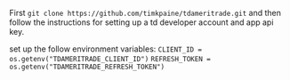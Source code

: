 First `git clone https://github.com/timkpaine/tdameritrade.git`
and then follow the instructions for setting up a td developer account and app api key.

set up the follow environment variables:
`CLIENT_ID = os.getenv("TDAMERITRADE_CLIENT_ID")`
`REFRESH_TOKEN = os.getenv("TDAMERITRADE_REFRESH_TOKEN")`
